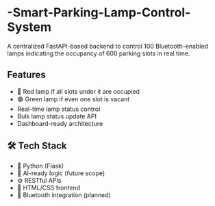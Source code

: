 # -Smart-Parking-Lamp-Control-System
A centralized FastAPI-based backend to control 100 Bluetooth-enabled lamps indicating the occupancy of 600 parking slots in real time. 

##  Features
- 🔴 Red lamp if all slots under it are occupied
- 🟢 Green lamp if even one slot is vacant
- Real-time lamp status control
- Bulk lamp status update API
- Dashboard-ready architecture


## 🛠️ Tech Stack
- 🐍 Python (Flask)
- 🧠 AI-ready logic (future scope)
- ⚙️ RESTful APIs
- 🎨 HTML/CSS frontend
- 📡 Bluetooth integration (planned)





